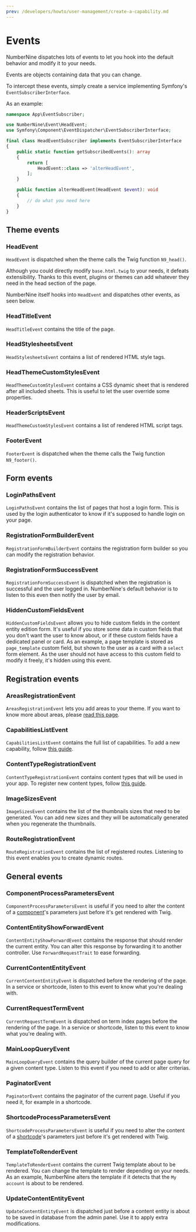 ```yaml
---
prev: /developers/howto/user-management/create-a-capability.md
---
```


# Events

NumberNine dispatches lots of events to let you hook into the default behavior and
modify it to your needs.

Events are objects containing data that you can change.

To intercept these events, simply create a service implementing Symfony's `EventSubscriberInterface`.

As an example:

```php
namespace App\EventSubscriber;

use NumberNine\Event\HeadEvent;
use Symfony\Component\EventDispatcher\EventSubscriberInterface;

final class HeadEventSubscriber implements EventSubscriberInterface
{
    public static function getSubscribedEvents(): array
    {
        return [
            HeadEvent::class => 'alterHeadEvent',
        ];
    }

    public function alterHeadEvent(HeadEvent $event): void
    {
        // do what you need here
    }
}
```

## Theme events

### HeadEvent

`HeadEvent` is dispatched when the theme calls the Twig function `N9_head()`.

Although you could directly modify `base.html.twig` to your needs, it defeats extensibility.
Thanks to this event, plugins or themes can add whatever they need in the head section of
the page.

NumberNine itself hooks into `HeadEvent` and dispatches other events, as seen below.

### HeadTitleEvent

`HeadTitleEvent` contains the title of the page.

### HeadStylesheetsEvent

`HeadStylesheetsEvent` contains a list of rendered HTML style tags.

### HeadThemeCustomStylesEvent

`HeadThemeCustomStylesEvent` contains a CSS dynamic sheet that is rendered after all included sheets.
This is useful to let the user override some properties.

### HeaderScriptsEvent

`HeadThemeCustomStylesEvent` contains a list of rendered HTML script tags.

### FooterEvent

`FooterEvent` is dispatched when the theme calls the Twig function `N9_footer()`.

## Form events

### LoginPathsEvent

`LoginPathsEvent` contains the list of pages that host a login form. This is used by the login authenticator
to know if it's supposed to handle login on your page.

### RegistrationFormBuilderEvent

`RegistrationFormBuilderEvent` contains the registration form builder so you can modify the registration
behavior.

### RegistrationFormSuccessEvent
`RegistrationFormSuccessEvent` is dispatched when the registration is successful and the user logged in.
NumberNine's default behavior is to listen to this even then notify the user by email.

### HiddenCustomFieldsEvent
`HiddenCustomFieldsEvent` allows you to hide custom fields in the content entity edition form. It's useful
if you store some data in custom fields that you don't want the user to know about, or if these custom fields
have a dedicated panel or card. As an example, a page template is stored as `page_template` custom field,
but shown to the user as a card with a `select` form element. As the user should not have access to this
custom field to modify it freely, it's hidden using this event.


## Registration events

### AreasRegistrationEvent

`AreasRegistrationEvent` lets you add areas to your theme. If you want to know more about areas, please
[read this page](/developers/architecture/theming.md#areas).

### CapabilitiesListEvent

`CapabilitiesListEvent` contains the full list of capabilities. To add a new capability, follow
[this guide](/developers/howto/user-management/create-a-capability.md).

### ContentTypeRegistrationEvent

`ContentTypeRegistrationEvent` contains content types that will be used in your app. To register new
content types, follow [this guide](/developers/howto/content/create-a-content-type.md).

### ImageSizesEvent

`ImageSizesEvent` contains the list of the thumbnails sizes that need to be generated. You can add new
sizes and they will be automatically generated when you regenerate the thumbnails.

### RouteRegistrationEvent

`RouteRegistrationEvent` contains the list of registered routes. Listening to this event enables you
to create dynamic routes.


## General events

### ComponentProcessParametersEvent

`ComponentProcessParametersEvent` is useful if you need to alter the content of a
[component](/developers/architecture/theming.md#components)'s parameters just before it's get rendered with Twig.

### ContentEntityShowForwardEvent

`ContentEntityShowForwardEvent` contains the response that should render the current entity. You can alter
this response by forwarding it to another controller. Use `ForwardRequestTrait` to ease forwarding.

### CurrentContentEntityEvent

`CurrentContentEntityEvent` is dispatched before the rendering of the page. In a service or shortcode,
listen to this event to know what you're dealing with.

### CurrentRequestTermEvent

`CurrentRequestTermEvent` is dispatched on term index pages before the rendering of the page. In a service
or shortcode, listen to this event to know what you're dealing with.

### MainLoopQueryEvent

`MainLoopQueryEvent` contains the query builder of the current page query for a given content type. Listen
to this event if you need to add or alter criterias.

### PaginatorEvent

`PaginatorEvent` contains the paginator of the current page. Useful if you need it, for example in a shortcode.

### ShortcodeProcessParametersEvent

`ShortcodeProcessParametersEvent` is useful if you need to alter the content of a
[shortcode](/developers/architecture/theming.md#shortcodes)'s parameters just before it's get rendered with Twig.

### TemplateToRenderEvent

`TemplateToRenderEvent` contains the current Twig template about to be rendered. You can change the template to
render depending on your needs. As an example, NumberNine alters the template if it detects that the `My account`
is about to be rendered.

### UpdateContentEntityEvent

`UpdateContentEntityEvent` is dispatched just before a content entity is about to be saved in database from the
admin panel. Use it to apply extra modifications.

